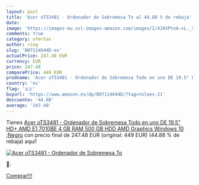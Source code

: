 ```yaml
---
layout: post
title: 'Acer oTS3481 - Ordenador de Sobremesa To al 44.88 % de rebaja'
date: 
image: 'https://images-eu.ssl-images-amazon.com/images/I/41KVPtnA-vL._SL200_.jpg'
comments: true
category: ofertas
author: ring
slug: 'B07114644D-es'
actualPrice: 247.48 EUR
currency: EUR
price: 247.48
comparePrice: 449 EUR
prodname: 'Acer oTS3481 - Ordenador de Sobremesa Todo en uno DE 19.5" HD+  AMD E1 7010BE  4 GB RAM  500 GB HDD  AMD Graphics  Windows 10 ;Negro'
country: 'es'
flag: '🇪🇸'
buyurl: 'https://www.amazon.es/dp/B07114644D/?tag=tolees-21'
descuento: '44.88'
average: '247.48'
---
```


Tienes [Acer oTS3481 - Ordenador de Sobremesa Todo en uno DE 19.5" HD+  AMD E1 7010BE  4 GB RAM  500 GB HDD  AMD Graphics  Windows 10 ;Negro](https://www.amazon.es/dp/B07114644D/?tag=tolees-21) con precio final de  247.48 EUR (original: 449 EUR) (44.88 %  de rebaja) aqui!

[![Acer oTS3481 - Ordenador de Sobremesa To](https://images-eu.ssl-images-amazon.com/images/I/41KVPtnA-vL._SL200_.jpg)](https://www.amazon.es/dp/B07114644D/?tag=tolees-21)

🔎:


[Comprar!!!](https://www.amazon.es/dp/B07114644D/?tag=tolees-21)
